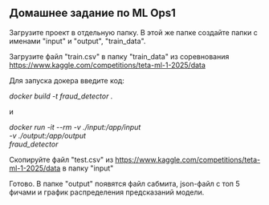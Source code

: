 ## Домашнее задание по ML Ops1
Загрузите проект в отдельную папку. В этой же папке создайте папки с именами "input" и "output", "train_data".

Загрузите файл "train.csv" в папку "train_data" из соревнования https://www.kaggle.com/competitions/teta-ml-1-2025/data

Для запуска докера введите код:

*docker build -t fraud_detector .*

и 

*docker run -it --rm -v ./input:/app/input \
                    -v ./output:/app/output \
                    fraud_detector*


Скопируйте файл "test.csv" из https://www.kaggle.com/competitions/teta-ml-1-2025/data в папку "input"

Готово. В папке "output" появятся файл сабмита, json-файл с топ 5 фичами и график распределения предсказаний модели.
